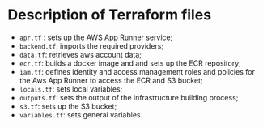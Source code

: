# Description of Terraform files

* `apr.tf` : sets up the AWS App Runner service;
* `backend.tf`: imports the required providers;
* `data.tf`: retrieves aws account data;
* `ecr.tf`: builds a docker image and and sets up the ECR repository;
* `iam.tf`: defines identity and access management roles and policies for the Aws App Runner to access the ECR and S3 bucket;
* `locals.tf`: sets local variables;
* `outputs.tf`: sets the output of the infrastructure building process;
* `s3.tf`: sets up the S3 bucket;
* `variables.tf`: sets general variables.
